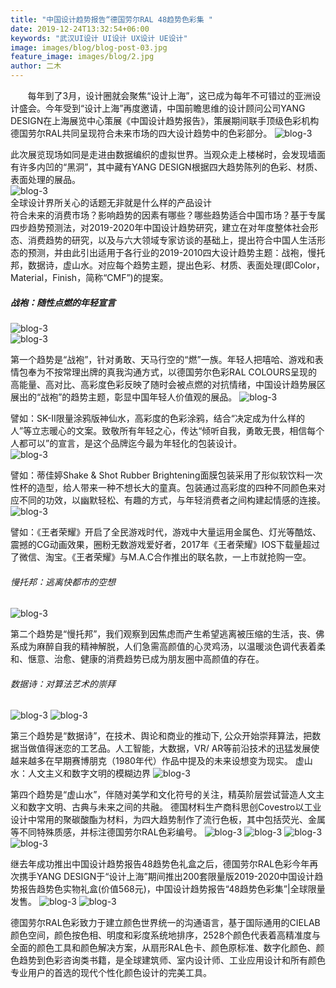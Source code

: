 ```yaml
---
title: "中国设计趋势报告“德国劳尔RAL 48趋势色彩集 "
date: 2019-12-24T13:32:54+06:00
keywords: "武汉UI设计 UI设计 UX设计 UE设计"
image: images/blog/blog-post-03.jpg
feature_image: images/blog/2.jpg
author: 二木
---
```

&nbsp;&nbsp;&nbsp;&nbsp;&nbsp;&nbsp;&nbsp;每年到了3月，设计圈就会聚焦“设计上海”，这已成为每年不可错过的亚洲设计盛会。今年受到“设计上海”再度邀请，中国前瞻思维的设计顾问公司YANG DESIGN在上海展览中心策展《中国设计趋势报告》，策展期间联手顶级色彩机构德国劳尔RAL共同呈现符合未来市场的四大设计趋势中的色彩部分。
![blog-3](/images/blog/3-1.jpg)   

此次展览现场如同是走进由数据编织的虚拟世界。当观众走上楼梯时，会发现墙面有许多内凹的“黑洞”，其中藏有YANG DESIGN根据四大趋势陈列的色彩、材质、表面处理的展品。  
![blog-3](/images/blog/3-2.jpg)   
全球设计界所关心的话题无非就是什么样的产品设计  
符合未来的消费市场？影响趋势的因素有哪些？哪些趋势适合中国市场？基于专属四步趋势预测法，对2019-2020年中国设计趋势研究，建立在对年度整体社会形态、消费趋势的研究，以及与六大领域专家访谈的基础上，提出符合中国人生活形态的预测，并由此引出适用于各行业的2019-2010四大设计趋势主题：战袍，慢托邦，数据诗，虚山水。对应每个趋势主题，提出色彩、材质、表面处理(即Color，Material，Finish，简称“CMF”)的提案。
##### 战袍：随性点燃的年轻宣言
![blog-3](/images/blog/3-3.jpg)   
![blog-3](/images/blog/3-4.jpg)

第一个趋势是“战袍”，针对勇敢、天马行空的“燃”一族。年轻人把嘻哈、游戏和表情包奉为不按常理出牌的真我沟通方式，以德国劳尔色彩RAL COLOURS呈现的高能量、高对比、高彩度色彩反映了随时会被点燃的对抗情绪，中国设计趋势展区展出的“战袍”的趋势主题，彰显中国年轻人价值观的展品。
![blog-3](/images/blog/3-5.jpg)  

譬如：SK-II限量涂鸦版神仙水，高彩度的色彩涂鸦，结合“决定成为什么样的人”等立志暖心的文案。致敬所有年轻之心，传达“倾听自我，勇敢无畏，相信每个人都可以”的宣言，是这个品牌迄今最为年轻化的包装设计。  
![blog-3](/images/blog/3-6.jpg) 

譬如：蒂佳婷Shake & Shot Rubber Brightening面膜包装采用了形似软饮料一次性杯的造型，给人带来一种不想长大的童真。包装通过高彩度的四种不同颜色来对应不同的功效，以幽默轻松、有趣的方式，与年轻消费者之间构建起情感的连接。
![blog-3](/images/blog/3-7.jpg)

譬如：《王者荣耀》开启了全民游戏时代，游戏中大量运用金属色、灯光等酷炫、震撼的CG动画效果，圈粉无数游戏爱好者，2017年《王者荣耀》IOS下载量超过了微信、淘宝。《王者荣耀》与M.A.C合作推出的联名款，一上市就抢购一空。
###### 慢托邦：逃离快都市的空想
![blog-3](/images/blog/3-8.jpg)

第二个趋势是“慢托邦”，我们观察到因焦虑而产生希望逃离被压缩的生活，丧、佛系成为麻醉自我的精神解脱，人们急需高颜值的心灵鸡汤，以温暖淡色调代表着柔和、惬意、治愈、健康的消费趋势已成为朋友圈中高颜值的存在。
###### 数据诗：对算法艺术的崇拜
![blog-3](/images/blog/3-9.jpg)
![blog-3](/images/blog/3-10.jpg)

 第三个趋势是“数据诗”，在技术、舆论和商业的推动下, 公众开始崇拜算法，把数据当做值得迷恋的工艺品。人工智能，大数据，VR/ AR等前沿技术的迅猛发展使越来越多在早期赛博朋克（1980年代）作品中提及的未来设想变为现实。
虚山水：人文主义和数字文明的模糊边界
![blog-3](/images/blog/3-11.jpg)

第四个趋势是“虚山水”，伴随对美学和文化符号的关注，精英阶层尝试营造人文主义和数字文明、古典与未来之间的共融。
德国材料生产商科思创Covestro以工业设计中常用的聚碳酸酯为材料，为四大趋势制作了流行色板，其中包括荧光、金属等不同特殊质感，并标注德国劳尔RAL色彩编号。
![blog-3](/images/blog/3-12.jpg)
![blog-3](/images/blog/3-13.jpg)
![blog-3](/images/blog/3-14.jpg)
![blog-3](/images/blog/3-15.jpg)

继去年成功推出中国设计趋势报告48趋势色礼盒之后，德国劳尔RAL色彩今年再次携手YANG DESIGN于“设计上海”期间推出200套限量版2019-2020中国设计趋势报告趋势色实物礼盒(价值568元)，中国设计趋势报告“48趋势色彩集”|全球限量发售。
![blog-3](/images/blog/3-16.jpg)
![blog-3](/images/blog/3-17.jpg)

德国劳尔RAL色彩致力于建立颜色世界统一的沟通语言，基于国际通用的CIELAB颜色空间，颜色按色相、明度和彩度系统地排序，2528个颜色代表着高精准度与全面的颜色工具和颜色解决方案，从扇形RAL色卡、颜色原标准、数字化颜色、颜色趋势到色彩咨询类书籍，是全球建筑师、室内设计师、工业应用设计和所有颜色专业用户的首选的现代个性化颜色设计的完美工具。
